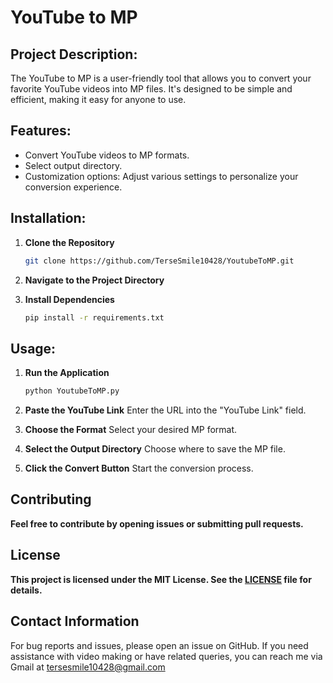 # YouTube to MP
## Project Description:

The YouTube to MP is a user-friendly tool that allows you to convert your favorite YouTube videos into MP files. It's designed to be simple and efficient, making it easy for anyone to use.



## Features:
- Convert YouTube videos to MP formats.
- Select output directory.
- Customization options: Adjust various settings to personalize your conversion experience.



## Installation:
1. **Clone the Repository**

   ```bash
   git clone https://github.com/TerseSmile10428/YoutubeToMP.git

2. **Navigate to the Project Directory**

3. **Install Dependencies**

   ```bash
   pip install -r requirements.txt


## Usage:
1. **Run the Application**
   
   ```bash
   python YoutubeToMP.py

2. **Paste the YouTube Link**
Enter the URL into the "YouTube Link" field.

3. **Choose the Format**
Select your desired MP format.

4. **Select the Output Directory**
Choose where to save the MP file.

5. **Click the Convert Button**
Start the conversion process.



## Contributing
**Feel free to contribute by opening issues or submitting pull requests.**



## License
**This project is licensed under the MIT License. See the [LICENSE](https://github.com/TerseSmile10428/YoutubeToMP?tab=MIT-1-ov-file) file for details.**



## Contact Information

For bug reports and issues, please open an issue on GitHub. If you need assistance with video making or have related queries, you can reach me via Gmail at [tersesmile10428@gmail.com](mailto:tersesmile10428@gmail.com)
